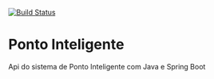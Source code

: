 [![Build Status](https://travis-ci.org/MateusAzev/ponto-inteligente-api.svg?branch=master)](https://travis-ci.org/MateusAzev/ponto-inteligente-api)
# Ponto Inteligente
Api do sistema de Ponto Inteligente com Java e Spring Boot

